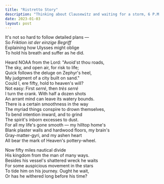 ```yaml
---
title: "Ristretto Story"
description: "Thinking about Clausewitz and waiting for a storm, 6 P.M."
date: 2023-01-03
layout: post
---
```


It's not so hard to follow detailed plans — \
So _Friktion ist der einzige Begriff_ \
Explaining how Ulysses might oblige \
To hold his breath and suffer as he did.

Heard NOAA from the Lord: "Avoid'st thou roads, \
The sky, and open air, for risk to life; \
Quick follows the deluge on Zephyr's heel, \
My judgment of a city built on sand." \
Could I, ere fifty, hold to heaven's will? \
Not easy: First _serré_, then _très serré_ \
I turn the crank. With half a dozen shots \
An arrant mind can leave its watery bounds. \
There is a certain smoothness in the way \
The myriad things conspire to drown themselves, \
To bend intention inward, and to grind \
The spirit's inborn excesses to dust. \
For all my life's gone smooth — my hilltop home's \
Blank plaster walls and hardwood floors, my brain's \
Gray-matter-gyri, and my ashen heart \
All bear the mark of Heaven's pottery-wheel.

Now fifty miles nautical divide \
His kingdom from the man of many ways. \
Besides his vessel's shattered wreck he waits \
For some auspicious movement in the stars \
To tide him on his journey. Ought he wait, \
Or has he withered long before his time?
